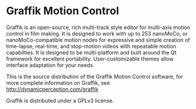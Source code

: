 Graffik Motion Control
======================

Graffik is an open-source, rich multi-track style editor for multi-axis motion control in film making.  It is designed to work with up to 253 nanoMoCo, or nanoMoCo-compatible motion nodes for expressive and simple creation of time-lapse, real-time, and stop-motion videos with repeatable motion capabilties.  It is designed to be multi-platform and built around the Qt framework for excellent portability.  User-customizable themes allow interface adaptation for your needs. 

This is the source distribution of the Graffik Motion Control software, for more complete information on Graffik, see http://dynamicperception.com/graffik

Graffik is distributed under a GPLv3 license.
